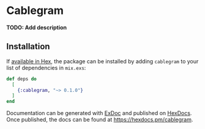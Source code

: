 # Cablegram

**TODO: Add description**

## Installation

If [available in Hex](https://hex.pm/docs/publish), the package can be installed
by adding `cablegram` to your list of dependencies in `mix.exs`:

```elixir
def deps do
  [
    {:cablegram, "~> 0.1.0"}
  ]
end
```

Documentation can be generated with [ExDoc](https://github.com/elixir-lang/ex_doc)
and published on [HexDocs](https://hexdocs.pm). Once published, the docs can
be found at <https://hexdocs.pm/cablegram>.

